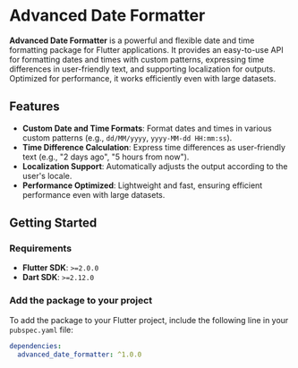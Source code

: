 # Advanced Date Formatter

**Advanced Date Formatter** is a powerful and flexible date and time formatting package for Flutter applications. It provides an easy-to-use API for formatting dates and times with custom patterns, expressing time differences in user-friendly text, and supporting localization for outputs. Optimized for performance, it works efficiently even with large datasets.

## Features

- **Custom Date and Time Formats**: Format dates and times in various custom patterns (e.g., `dd/MM/yyyy`, `yyyy-MM-dd HH:mm:ss`).
- **Time Difference Calculation**: Express time differences as user-friendly text (e.g., "2 days ago", "5 hours from now").
- **Localization Support**: Automatically adjusts the output according to the user's locale.
- **Performance Optimized**: Lightweight and fast, ensuring efficient performance even with large datasets.

## Getting Started

### Requirements

- **Flutter SDK**: `>=2.0.0`
- **Dart SDK**: `>=2.12.0`

### Add the package to your project

To add the package to your Flutter project, include the following line in your `pubspec.yaml` file:

```yaml
dependencies:
  advanced_date_formatter: ^1.0.0
